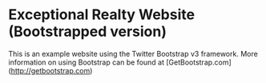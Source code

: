 # Exceptional Realty Website (Bootstrapped version)

This is an example website using the Twitter Bootstrap v3 framework.
More information on using Bootstrap can be found at [GetBootstrap.com] (http://getbootstrap.com)